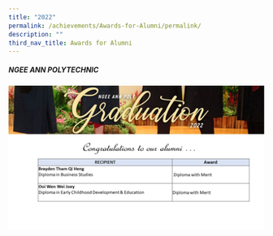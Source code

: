 ```yaml
---
title: "2022"
permalink: /achievements/Awards-for-Alumni/permalink/
description: ""
third_nav_title: Awards for Alumni
---
```

##### **NGEE ANN POLYTECHNIC**
![](/images/NP2.jpg)